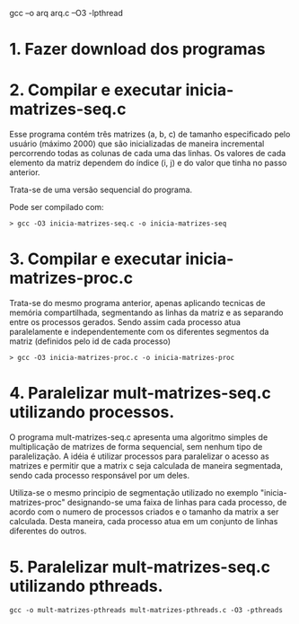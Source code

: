 gcc –o arq arq.c –O3 -lpthread

# 1. Fazer download dos programas

# 2. Compilar e executar inicia-matrizes-seq.c

Esse programa contém três matrizes (a, b, c) de tamanho especificado pelo usuário (máximo 2000) que são inicializadas de maneira incremental percorrendo todas as colunas de cada uma das linhas. Os valores de cada elemento da matriz dependem do índice (i, j) e do valor que tinha no passo anterior.

Trata-se de uma versão sequencial do programa.

Pode ser compilado com:

```
> gcc -O3 inicia-matrizes-seq.c -o inicia-matrizes-seq
```

# 3. Compilar e executar inicia-matrizes-proc.c

Trata-se do mesmo programa anterior, apenas aplicando tecnicas de memória compartilhada, segmentando as linhas da matriz e as separando entre os processos gerados. Sendo assim cada processo atua paralelamente e independentemente com os diferentes segmentos da matriz (definidos pelo id de cada processo)

```
> gcc -O3 inicia-matrizes-proc.c -o inicia-matrizes-proc
```

# 4. Paralelizar mult-matrizes-seq.c utilizando processos.

O programa mult-matrizes-seq.c apresenta uma algoritmo simples de multiplicação de matrizes de forma sequencial, sem nenhum tipo de paralelização. A idéia é utilizar processos para paralelizar o acesso as matrizes e permitir que a matrix c seja calculada de maneira segmentada, sendo cada processo responsável por um deles.

Utiliza-se o mesmo principio de segmentação utilizado no exemplo "inicia-matrizes-proc" designando-se uma faixa de linhas para cada processo, de acordo com o numero de processos criados e o tamanho da matrix a ser calculada. Desta maneira, cada processo atua em um conjunto de linhas diferentes do outros.

# 5. Paralelizar mult-matrizes-seq.c utilizando pthreads.

```
gcc -o mult-matrizes-pthreads mult-matrizes-pthreads.c -O3 -pthreads
```
